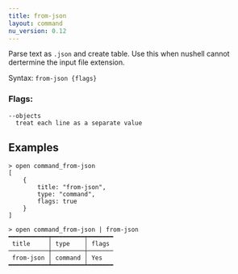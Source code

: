```yaml
---
title: from-json
layout: command
nu_version: 0.12
---
```


Parse text as `.json` and create table. Use this when nushell cannot dertermine the input file extension.

Syntax: `from-json {flags}`

### Flags:

    --objects
      treat each line as a separate value


## Examples

```shell
> open command_from-json
[
    {
        title: "from-json",
        type: "command",
        flags: true
    }
]
```

```shell
> open command_from-json | from-json
━━━━━━━━━━━┯━━━━━━━━━┯━━━━━━━
 title     │ type    │ flags
───────────┼─────────┼───────
 from-json │ command │ Yes
━━━━━━━━━━━┷━━━━━━━━━┷━━━━━━━
```
